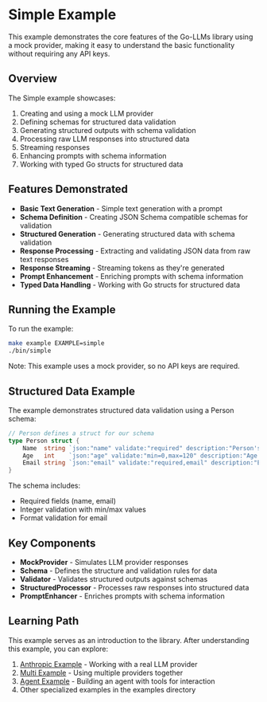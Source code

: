 # Simple Example

This example demonstrates the core features of the Go-LLMs library using a mock provider, making it easy to understand the basic functionality without requiring any API keys.

## Overview

The Simple example showcases:

1. Creating and using a mock LLM provider
2. Defining schemas for structured data validation
3. Generating structured outputs with schema validation
4. Processing raw LLM responses into structured data
5. Streaming responses
6. Enhancing prompts with schema information
7. Working with typed Go structs for structured data

## Features Demonstrated

- **Basic Text Generation** - Simple text generation with a prompt
- **Schema Definition** - Creating JSON Schema compatible schemas for validation
- **Structured Generation** - Generating structured data with schema validation
- **Response Processing** - Extracting and validating JSON data from raw text responses
- **Response Streaming** - Streaming tokens as they're generated
- **Prompt Enhancement** - Enriching prompts with schema information
- **Typed Data Handling** - Working with Go structs for structured data

## Running the Example

To run the example:

```bash
make example EXAMPLE=simple
./bin/simple
```

Note: This example uses a mock provider, so no API keys are required.

## Structured Data Example

The example demonstrates structured data validation using a Person schema:

```go
// Person defines a struct for our schema
type Person struct {
    Name  string `json:"name" validate:"required" description:"Person's name"`
    Age   int    `json:"age" validate:"min=0,max=120" description:"Age in years"`
    Email string `json:"email" validate:"required,email" description:"Email address"`
}
```

The schema includes:
- Required fields (name, email)
- Integer validation with min/max values
- Format validation for email

## Key Components

- **MockProvider** - Simulates LLM provider responses
- **Schema** - Defines the structure and validation rules for data
- **Validator** - Validates structured outputs against schemas
- **StructuredProcessor** - Processes raw responses into structured data
- **PromptEnhancer** - Enriches prompts with schema information

## Learning Path

This example serves as an introduction to the library. After understanding this example, you can explore:

1. [Anthropic Example](../anthropic) - Working with a real LLM provider
2. [Multi Example](../multi) - Using multiple providers together
3. [Agent Example](../agent) - Building an agent with tools for interaction
4. Other specialized examples in the examples directory